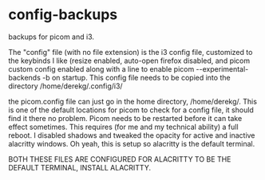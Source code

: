 # config-backups
 backups for picom and i3. 

The "config" file (with no file extension) is the i3 config file, customized to the keybinds I like (resize enabled, auto-open firefox disabled, and picom custom config enabled along with a line to enable picom --experimental-backends -b on startup. This config file needs to be copied into the directory /home/derekg/.config/i3/

the picom.config file can just go in the home directory, /home/derekg/. This is one of the default locations for picom to check for a config file, it should find it there no problem. Picom needs to be restarted before it can take effect sometimes. This requires (for me and my technical ability) a full reboot. I disabled shadows and tweaked the opacity for active and inactive alacritty windows. Oh yeah, this is setup so alacritty is the default terminal.

BOTH THESE FILES ARE CONFIGURED FOR ALACRITTY TO BE THE DEFAULT TERMINAL, INSTALL ALACRITTY. 
